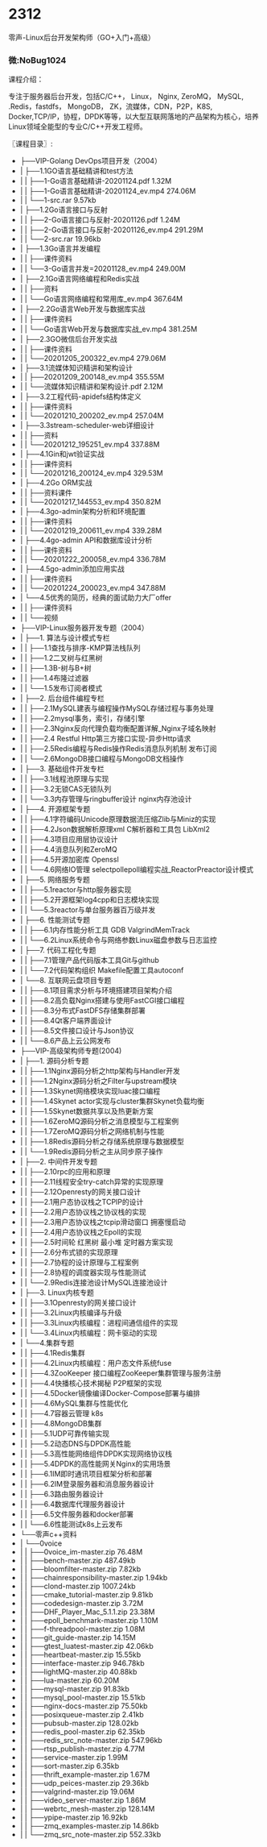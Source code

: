 # 2312
零声-Linux后台开发架构师（GO+入门+高级）
### 微:NoBug1024 


课程介绍：

专注于服务器后台开发，包括C/C++， Linux， Nginx, ZeroMQ， MySQL, .Redis，fastdfs， MongoDB， ZK，流媒体，CDN，P2P，K8S, Docker,TCP/IP，协程，DPDK等等，以大型互联网落地的产品架构为核心，培养Linux领域全能型的专业C/C++开发工程师。


〖课程目录〗:

- ├──VIP-Golang DevOps项目开发（2004）  
- |   ├──1.1GO语言基础精讲和test方法  
- |   |   ├──1-Go语言基础精讲-20201124.pdf  1.32M
- |   |   ├──1-Go语言基础精讲-20201124_ev.mp4  274.06M
- |   |   └──1-src.rar  9.57kb
- |   ├──1.2Go语言接口与反射  
- |   |   ├──2-Go语言接口与反射-20201126.pdf  1.24M
- |   |   ├──2-Go语言接口与反射-20201126_ev.mp4  291.29M
- |   |   └──2-src.rar  19.96kb
- |   ├──1.3Go语言并发编程  
- |   |   ├──课件资料  
- |   |   └──3-Go语言并发=20201128_ev.mp4  249.00M
- |   ├──2.1Go语言网络编程和Redis实战  
- |   |   ├──资料  
- |   |   └──Go语言网络编程和常用库_ev.mp4  367.64M
- |   ├──2.2Go语言Web开发与数据库实战  
- |   |   ├──课件资料  
- |   |   └──Go语言Web开发与数据库实战_ev.mp4  381.25M
- |   ├──2.3GO微信后台开发实战  
- |   |   ├──课件资料  
- |   |   └──20201205_200322_ev.mp4  279.06M
- |   ├──3.1流媒体知识精讲和架构设计  
- |   |   ├──20201209_200148_ev.mp4  355.55M
- |   |   └──流媒体知识精讲和架构设计.pdf  2.12M
- |   ├──3.2工程代码-apidefs结构体定义  
- |   |   ├──课件资料  
- |   |   └──20201210_200202_ev.mp4  257.04M
- |   ├──3.3stream-scheduler-web详细设计  
- |   |   ├──资料  
- |   |   └──20201212_195251_ev.mp4  337.88M
- |   ├──4.1Gin和jwt验证实战  
- |   |   ├──课件资料  
- |   |   └──20201216_200124_ev.mp4  329.53M
- |   ├──4.2Go ORM实战  
- |   |   ├──资料课件  
- |   |   └──20201217_144553_ev.mp4  350.82M
- |   ├──4.3go-admin架构分析和环境配置  
- |   |   ├──课件资料  
- |   |   └──20201219_200611_ev.mp4  339.28M
- |   ├──4.4go-admin API和数据库设计分析  
- |   |   ├──课件资料  
- |   |   └──20201222_200058_ev.mp4  336.78M
- |   ├──4.5go-admin添加应用实战  
- |   |   ├──课件资料  
- |   |   └──20201224_200023_ev.mp4  347.88M
- |   └──4.5优秀的简历，经典的面试助力大厂offer  
- |   |   ├──课件资料  
- |   |   └──视频  
- ├──VIP-Linux服务器开发专题（2004）  
- |   ├──1. 算法与设计模式专栏  
- |   |   ├──1.1查找与排序-KMP算法栈队列  
- |   |   ├──1.2二叉树与红黑树  
- |   |   ├──1.3B-树与B+树  
- |   |   ├──1.4布隆过滤器  
- |   |   └──1.5发布订阅者模式  
- |   ├──2. 后台组件编程专栏  
- |   |   ├──2.1MySQL建表与编程操作MySQL存储过程与事务处理  
- |   |   ├──2.2mysql事务，索引，存储引擎  
- |   |   ├──2.3Nginx反向代理负载均衡配置详解_Nginx子域名映射  
- |   |   ├──2.4 Restful Http第三方接口实现-异步Http请求  
- |   |   ├──2.5Redis编程与Redis操作Redis消息队列机制 发布订阅  
- |   |   └──2.6MongoDB接口编程与MongoDB文档操作  
- |   ├──3. 基础组件开发专栏  
- |   |   ├──3.1线程池原理与实现  
- |   |   ├──3.2无锁CAS无锁队列  
- |   |   └──3.3内存管理与ringbuffer设计 nginx内存池设计  
- |   ├──4. 开源框架专题  
- |   |   ├──4.1字符编码Unicode原理数据流压缩Zlib与Miniz的实现  
- |   |   ├──4.2Json数据解析原理xml C解析器和工具包 LibXml2  
- |   |   ├──4.3项目应用层协议设计  
- |   |   ├──4.4消息队列和ZeroMQ  
- |   |   ├──4.5开源加密库 Openssl  
- |   |   └──4.6网络IO管理 selectpollepoll编程实战_ReactorPreactor设计模式  
- |   ├──5. 网络服务专题  
- |   |   ├──5.1reactor与http服务器实现  
- |   |   ├──5.2开源框架log4cpp和日志模块实现  
- |   |   └──5.3reactor与单台服务器百万级并发  
- |   ├──6. 性能测试专题  
- |   |   ├──6.1内存性能分析工具 GDB ValgrindMemTrack  
- |   |   └──6.2Linux系统命令与网络参数Linux磁盘参数与日志监控  
- |   ├──7. 代码工程化专题  
- |   |   ├──7.1管理产品代码版本工具Git与github  
- |   |   └──7.2代码架构组织 Makefile配置工具autoconf  
- |   └──8. 互联网云盘项目专题  
- |   |   ├──8.1项目需求分析与环境搭建项目架构介绍  
- |   |   ├──8.2高负载Nginx搭建与使用FastCGI接口编程  
- |   |   ├──8.3分布式FastDFS存储集群部署  
- |   |   ├──8.4Qt客户端界面设计  
- |   |   ├──8.5文件接口设计与Json协议  
- |   |   └──8.6产品上云公网发布  
- ├──VIP-高级架构师专题(2004)  
- |   ├──1. 源码分析专题  
- |   |   ├──1.1Nginx源码分析之http架构与Handler开发  
- |   |   ├──1.2Nginx源码分析之Filter与upstream模块  
- |   |   ├──1.3Skynet网络模块实现luac接口编程  
- |   |   ├──1.4Skynet actor实现与cluster集群Skynet负载均衡  
- |   |   ├──1.5Skynet数据共享以及热更新方案  
- |   |   ├──1.6ZeroMQ源码分析之消息模型与工程案例  
- |   |   ├──1.7ZeroMQ源码分析之网络机制与性能  
- |   |   ├──1.8Redis源码分析之存储系统原理与数据模型  
- |   |   └──1.9Redis源码分析之主从同步原子操作  
- |   ├──2. 中间件开发专题  
- |   |   ├──2.10rpc的应用和原理  
- |   |   ├──2.11线程安全try-catch异常的实现原理  
- |   |   ├──2.12Openresty的网关接口设计  
- |   |   ├──2.1用户态协议栈之TCPIP的设计  
- |   |   ├──2.2用户态协议栈之协议栈的实现  
- |   |   ├──2.3用户态协议栈之tcpip滑动窗口 拥塞慢启动  
- |   |   ├──2.4用户态协议栈之Epoll的实现  
- |   |   ├──2.5时间轮 红黑树 最小堆 定时器方案实现  
- |   |   ├──2.6分布式锁的实现原理  
- |   |   ├──2.7协程的设计原理与工程案例  
- |   |   ├──2.8协程的调度器实现与性能测试  
- |   |   └──2.9Redis连接池设计MySQL连接池设计  
- |   ├──3. Linux内核专题  
- |   |   ├──3.1Openresty的网关接口设计  
- |   |   ├──3.2Linux内核编译与升级  
- |   |   ├──3.3Linux内核编程：进程间通信组件的实现  
- |   |   └──3.4Linux内核编程：网卡驱动的实现  
- |   └──4.集群专题  
- |   |   ├──4.1Redis集群  
- |   |   ├──4.2Linux内核编程：用户态文件系统fuse  
- |   |   ├──4.3ZooKeeper 接口编程ZooKeeper集群管理与服务注册  
- |   |   ├──4.4快播核心技术揭秘 P2P框架的实现  
- |   |   ├──4.5Docker镜像编译Docker-Compose部署与编排  
- |   |   ├──4.6MySQL集群与性能优化  
- |   |   ├──4.7容器云管理 k8s  
- |   |   ├──4.8MongoDB集群  
- |   |   ├──5.1UDP可靠传输实现  
- |   |   ├──5.2动态DNS与DPDK高性能  
- |   |   ├──5.3高性能网络组件DPDK实现网络协议栈  
- |   |   ├──5.4DPDK的高性能网关Nginx的实用场景  
- |   |   ├──6.1IM即时通讯项目框架分析和部署  
- |   |   ├──6.2IM登录服务器和消息服务器设计  
- |   |   ├──6.3路由服务器设计  
- |   |   ├──6.4数据库代理服务器设计  
- |   |   ├──6.5文件服务器和docker部署  
- |   |   └──6.6性能测试k8s上云发布  
- └──零声c++资料  
- |   └──0voice  
- |   |   ├──0voice_im-master.zip  76.48M
- |   |   ├──bench-master.zip  487.49kb
- |   |   ├──bloomfilter-master.zip  7.82kb
- |   |   ├──chainresponsibility-master.zip  1.94kb
- |   |   ├──clond-master.zip  1007.24kb
- |   |   ├──cmake_tutorial-master.zip  9.81kb
- |   |   ├──codedesign-master.zip  3.72M
- |   |   ├──DHF_Player_Mac_5.1.1.zip  23.38M
- |   |   ├──epoll_benchmark-master.zip  1.10M
- |   |   ├──f-threadpool-master.zip  1.08M
- |   |   ├──git_guide-master.zip  14.15M
- |   |   ├──gtest_luatest-master.zip  42.06kb
- |   |   ├──heartbeat-master.zip  15.55kb
- |   |   ├──interface-master.zip  946.78kb
- |   |   ├──lightMQ-master.zip  40.88kb
- |   |   ├──lua-master.zip  60.20M
- |   |   ├──mysql-master.zip  91.83kb
- |   |   ├──mysql_pool-master.zip  15.51kb
- |   |   ├──nginx-docs-master.zip  75.50kb
- |   |   ├──posixqueue-master.zip  2.41kb
- |   |   ├──pubsub-master.zip  128.02kb
- |   |   ├──redis_pool-master.zip  62.35kb
- |   |   ├──redis_src_note-master.zip  547.96kb
- |   |   ├──rtsp_publish-master.zip  4.77M
- |   |   ├──service-master.zip  1.99M
- |   |   ├──sort-master.zip  6.35kb
- |   |   ├──thrift_example-master.zip  1.67M
- |   |   ├──udp_peices-master.zip  29.36kb
- |   |   ├──valgrind-master.zip  19.06M
- |   |   ├──video_server-master.zip  1.86M
- |   |   ├──webrtc_mesh-master.zip  128.14M
- |   |   ├──ypipe-master.zip  16.92kb
- |   |   ├──zmq_examples-master.zip  14.86kb
- |   |   └──zmq_src_note-master.zip  552.33kb
